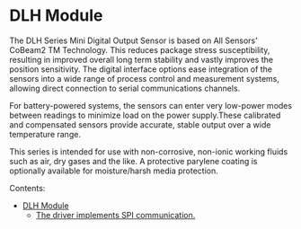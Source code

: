 # DLH Module

The DLH Series Mini Digital Output Sensor is based on All Sensors’ CoBeam2 TM Technology.
This reduces package stress susceptibility, resulting in improved overall long term stability and vastly improves the position sensitivity.
The digital interface options ease integration of the sensors into a wide range of process control and measurement systems, allowing direct connection to serial communications channels.

For battery-powered systems, the sensors can enter very low-power modes between readings to minimize load on the power supply.These calibrated and compensated sensors provide accurate, stable output over a wide temperature range.

This series is intended for use with non-corrosive, non-ionic working fluids such as air, dry gases and the like. A protective parylene coating is optionally available for moisture/harsh media protection.

Contents:


* [DLH Module](/latest/reference/libs/amphenol/dlh/docs/)
    * [The driver implements SPI communication.](/latest/reference/libs/amphenol/dlh/docs/dlh/#the-driver-implements-spi-communication)

